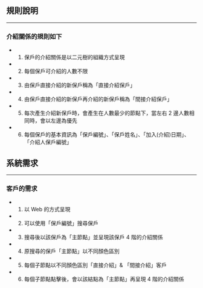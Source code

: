 ## 規則說明

---

### 介紹關係的規則如下

- 1. 保戶的介紹關係是以二元樹的組織方式呈現
- 2. 每個保戶可介紹的人數不限
- 3. 由保戶直接介紹的新保戶稱為「直接介紹保戶」
- 4. 由保戶直接介紹的新保戶再介紹的新保戶稱為「間接介紹保戶」
- 5. 每次產生介紹新保戶時，會產生在人數最少的節點下，當左右 2 邊人數相同時，會以左邊為優先
- 6. 每個保戶的基本資訊為「保戶編號」、「保戶姓名」、「加入(介紹)日期」、「介紹人保戶編號」

## 系統需求

---

### 客戶的需求

- 1. 以 Web 的方式呈現
- 2. 可以使用「保戶編號」搜尋保戶
- 3. 搜尋後以該保戶為「主節點」並呈現該保戶 4 階的介紹關係
- 4. 原搜尋的保戶「主節點」以不同顏色區別
- 5. 每個子節點以不同顏色區別「直接介紹」& 「間接介紹」客戶
- 6. 每個子節點點擊後，會以該結點為「主節點」再呈現 4 階的介紹關係